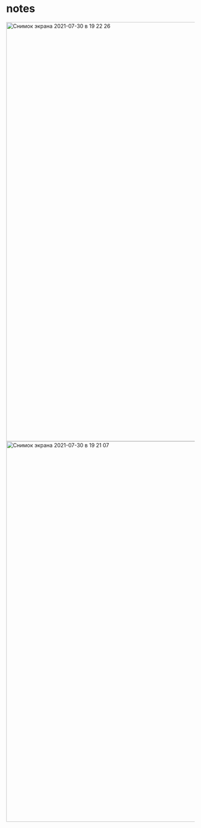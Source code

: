 # notes

<img width="1117" alt="Снимок экрана 2021-07-30 в 19 22 26" src="https://user-images.githubusercontent.com/47914666/127682861-1fd87904-d14e-4358-85e4-91070b6f6018.png">
<img width="1014" alt="Снимок экрана 2021-07-30 в 19 21 07" src="https://user-images.githubusercontent.com/47914666/127682873-1ea248b8-3d0b-475b-8ec7-2352d24ba754.png">

